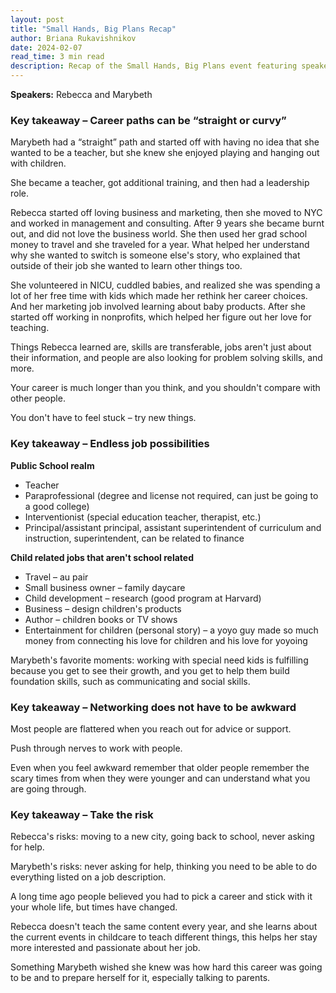 ```yaml
---
layout: post
title: "Small Hands, Big Plans Recap"
author: Briana Rukavishnikov
date: 2024-02-07
read_time: 3 min read
description: Recap of the Small Hands, Big Plans event featuring speakers Rebecca and Marybeth, with key takeaways on career paths, networking, and more.
---
```


**Speakers:** Rebecca and Marybeth

### Key takeaway – Career paths can be “straight or curvy”

Marybeth had a “straight” path and started off with having no idea that she wanted to be a teacher, but she knew she enjoyed playing and hanging out with children.

She became a teacher, got additional training, and then had a leadership role.

Rebecca started off loving business and marketing, then she moved to NYC and worked in management and consulting. After 9 years she became burnt out, and did not love the business world. She then used her grad school money to travel and she traveled for a year. What helped her understand why she wanted to switch is someone else's story, who explained that outside of their job she wanted to learn other things too.

She volunteered in NICU, cuddled babies, and realized she was spending a lot of her free time with kids which made her rethink her career choices. And her marketing job involved learning about baby products. After she started off working in nonprofits, which helped her figure out her love for teaching.

Things Rebecca learned are, skills are transferable, jobs aren't just about their information, and people are also looking for problem solving skills, and more.

Your career is much longer than you think, and you shouldn't compare with other people.

You don't have to feel stuck – try new things.

### Key takeaway – Endless job possibilities

**Public School realm**

- Teacher
- Paraprofessional (degree and license not required, can just be going to a good college)
- Interventionist (special education teacher, therapist, etc.)
- Principal/assistant principal, assistant superintendent of curriculum and instruction, superintendent, can be related to finance

**Child related jobs that aren't school related**

- Travel – au pair
- Small business owner – family daycare
- Child development – research (good program at Harvard)
- Business – design children's products
- Author – children books or TV shows
- Entertainment for children (personal story) – a yoyo guy made so much money from connecting his love for children and his love for yoyoing

Marybeth's favorite moments: working with special need kids is fulfilling because you get to see their growth, and you get to help them build foundation skills, such as communicating and social skills.

### Key takeaway – Networking does not have to be awkward

Most people are flattered when you reach out for advice or support.

Push through nerves to work with people.

Even when you feel awkward remember that older people remember the scary times from when they were younger and can understand what you are going through.

### Key takeaway – Take the risk

Rebecca's risks: moving to a new city, going back to school, never asking for help.

Marybeth's risks: never asking for help, thinking you need to be able to do everything listed on a job description.

A long time ago people believed you had to pick a career and stick with it your whole life, but times have changed.

Rebecca doesn't teach the same content every year, and she learns about the current events in childcare to teach different things, this helps her stay more interested and passionate about her job.

Something Marybeth wished she knew was how hard this career was going to be and to prepare herself for it, especially talking to parents.
